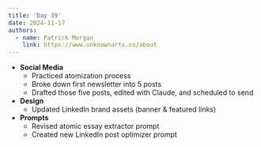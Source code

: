 ```yaml
---
title: 'Day 39'
date: 2024-11-17
authors:
  - name: Patrick Morgan
    link: https://www.unknownarts.co/about
---
```


- **Social Media**
  - Practiced atomization process
  - Broke down first newsletter into 5 posts
  - Drafted those five posts, edited with Claude, and scheduled to send
- **Design**
  - Updated LinkedIn brand assets (banner & featured links)
- **Prompts**
  - Revised atomic essay extractor prompt
  - Created new LinkedIn post optimizer prompt